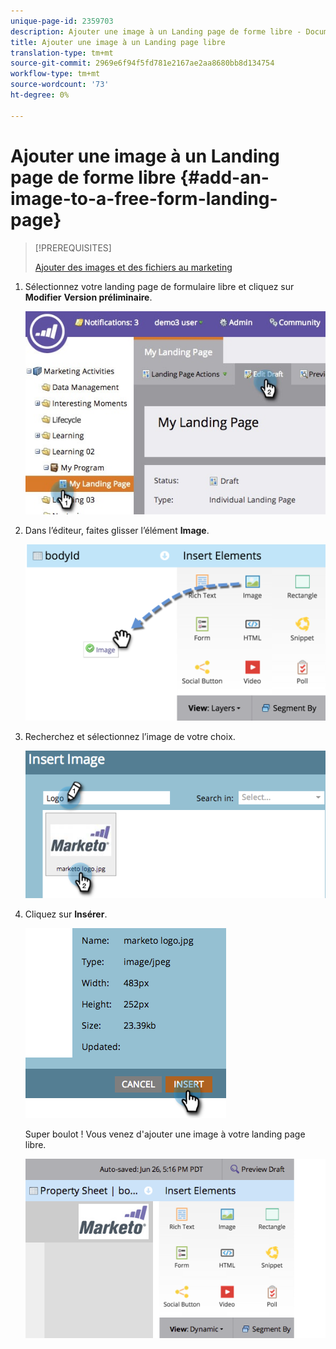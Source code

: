 ```yaml
---
unique-page-id: 2359703
description: Ajouter une image à un Landing page de forme libre - Documents marketing - Documentation du produit
title: Ajouter une image à un Landing page libre
translation-type: tm+mt
source-git-commit: 2969e6f94f5fd781e2167ae2aa8680bb8d134754
workflow-type: tm+mt
source-wordcount: '73'
ht-degree: 0%

---
```



# Ajouter une image à un Landing page de forme libre {#add-an-image-to-a-free-form-landing-page}

>[!PREREQUISITES]
>
>[Ajouter des images et des fichiers au marketing](/help/marketo/product-docs/demand-generation/images-and-files/add-images-and-files-to-marketo.md)

1. Sélectionnez votre landing page de formulaire libre et cliquez sur **Modifier** **Version préliminaire**.

   ![](assets/landingpageeditdraft.jpg)

1. Dans l’éditeur, faites glisser l’élément **Image**.

   ![](assets/image2015-5-21-15-3a38-3a58.png)

1. Recherchez et sélectionnez l’image de votre choix.

   ![](assets/image2014-9-16-14-3a35-3a59.png)

1. Cliquez sur **Insérer**.

   ![](assets/image2014-9-16-15-3a3-3a48.png)

   Super boulot ! Vous venez d&#39;ajouter une image à votre landing page libre.

   ![](assets/image2015-5-21-15-3a40-3a11.png)
